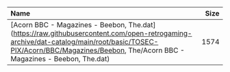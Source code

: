 |Name|Size|
|:---|---:|
|[Acorn BBC - Magazines - Beebon, The.dat](https://raw.githubusercontent.com/open-retrogaming-archive/dat-catalog/main/root/basic/TOSEC-PIX/Acorn/BBC/Magazines/Beebon, The/Acorn BBC - Magazines - Beebon, The.dat)|1574|

